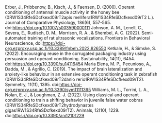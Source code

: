 Erber, J., Pribbenow, B., Kisch, J., & Faensen, D. (2000). Operant conditioning of antennal muscle activity in the honey bee (0RW1S34RfeSDcfkexd09rT2apis mellifera1RW1S34RfeSDcfkexd09rT2 L.). Journal of Comparative Physiology, 186(6), 557-565. doi:https://doi.org/10.1007/s003590000111 
Johnson, A. M., Lenell, C., Severa, E., Rudisch, D. M., Morrison, R. A., & Shembel, A. C. (2022). Semi-automated training of rat ultrasonic vocalizations. Frontiers in Behavioral Neuroscience, doi:https://doi-org.ezproxy.usp.ac.fj/10.3389/fnbeh.2022.826550 
Ketkale, H., & Simske, S. (2022). Encouraging reuse in the corrugated packaging industry using persuasion and operant conditioning. Sustainability, 14(11), 6454. doi:https://doi.org/10.3390/su14116454 
Maria Elena, M. P., Pecunioso, A., Dadda, M., & Agrillo, C. (2019). The impact of brain lateralization and anxiety-like behaviour in an extensive operant conditioning task in zebrafish (0RW1S34RfeSDcfkexd09rT2danio rerio1RW1S34RfeSDcfkexd09rT2). Symmetry, 11(11), 1395. doi:https://doi-org.ezproxy.usp.ac.fj/10.3390/sym11111395
Williams, M. L., Torrini, L. A., Nolan, E. J., & Loughman, Z. J. (2022). Using classical and operant conditioning to train a shifting behavior in juvenile false water cobras (0RW1S34RfeSDcfkexd09rT2hydrodynastes gigas1RW1S34RfeSDcfkexd09rT2). Animals, 12(10), 1229. doi:https://doi.org/10.3390/ani12101229 

